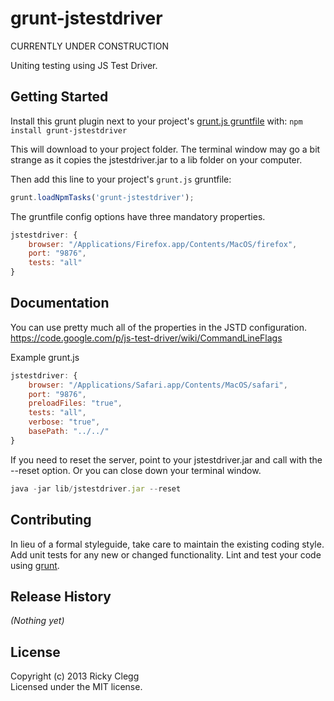 # grunt-jstestdriver

CURRENTLY UNDER CONSTRUCTION

Uniting testing using JS Test Driver.

## Getting Started
Install this grunt plugin next to your project's [grunt.js gruntfile][getting_started] with: `npm install grunt-jstestdriver`

This will download to your project folder. The terminal window may go a bit strange as it copies the jstestdriver.jar to a lib folder on your computer.

Then add this line to your project's `grunt.js` gruntfile:

```javascript
grunt.loadNpmTasks('grunt-jstestdriver');
```
The gruntfile config options have three mandatory properties.

```javascript
jstestdriver: {
    browser: "/Applications/Firefox.app/Contents/MacOS/firefox",
    port: "9876",
    tests: "all"
}
```

[grunt]: http://gruntjs.com/
[getting_started]: https://github.com/gruntjs/grunt/blob/master/docs/getting_started.md

## Documentation
You can use pretty much all of the properties in the JSTD configuration.
https://code.google.com/p/js-test-driver/wiki/CommandLineFlags

Example grunt.js

```javascript
jstestdriver: {
    browser: "/Applications/Safari.app/Contents/MacOS/safari",
    port: "9876",
    preloadFiles: "true",
    tests: "all",
    verbose: "true",
    basePath: "../../"
}
```

If you need to reset the server, point to your jstestdriver.jar and call with the --reset option.
Or you can close down your terminal window.

```javascript
java -jar lib/jstestdriver.jar --reset
```

## Contributing
In lieu of a formal styleguide, take care to maintain the existing coding style. Add unit tests for any new or changed functionality. Lint and test your code using [grunt][grunt].

## Release History
_(Nothing yet)_

## License
Copyright (c) 2013 Ricky Clegg  
Licensed under the MIT license.
